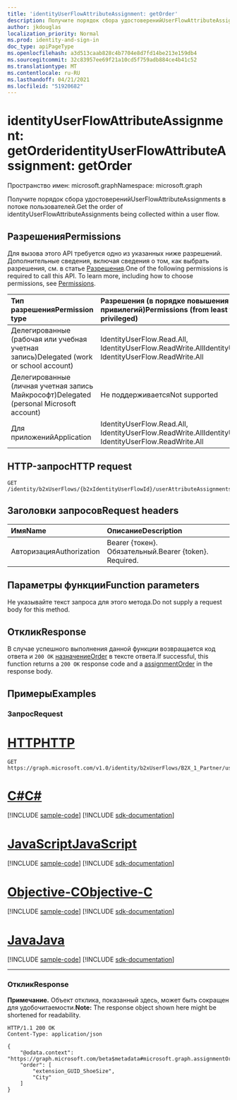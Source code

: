 ```yaml
---
title: 'identityUserFlowAttributeAssignment: getOrder'
description: Получите порядок сбора удостоверенийUserFlowAttributeAssignments в потоке пользователей.
author: jkdouglas
localization_priority: Normal
ms.prod: identity-and-sign-in
doc_type: apiPageType
ms.openlocfilehash: a3d513caab828c4b7704e8d7fd14be213e159db4
ms.sourcegitcommit: 32c83957ee69f21a10cd5f759adb884ce4b41c52
ms.translationtype: MT
ms.contentlocale: ru-RU
ms.lasthandoff: 04/21/2021
ms.locfileid: "51920682"
---
```

# <a name="identityuserflowattributeassignment-getorder"></a><span data-ttu-id="06606-103">identityUserFlowAttributeAssignment: getOrder</span><span class="sxs-lookup"><span data-stu-id="06606-103">identityUserFlowAttributeAssignment: getOrder</span></span>

<span data-ttu-id="06606-104">Пространство имен: microsoft.graph</span><span class="sxs-lookup"><span data-stu-id="06606-104">Namespace: microsoft.graph</span></span>

<span data-ttu-id="06606-105">Получите порядок сбора удостоверенийUserFlowAttributeAssignments в потоке пользователей.</span><span class="sxs-lookup"><span data-stu-id="06606-105">Get the order of identityUserFlowAttributeAssignments being collected within a user flow.</span></span>

## <a name="permissions"></a><span data-ttu-id="06606-106">Разрешения</span><span class="sxs-lookup"><span data-stu-id="06606-106">Permissions</span></span>

<span data-ttu-id="06606-p101">Для вызова этого API требуется одно из указанных ниже разрешений. Дополнительные сведения, включая сведения о том, как выбрать разрешения, см. в статье [Разрешения](/graph/permissions-reference).</span><span class="sxs-lookup"><span data-stu-id="06606-p101">One of the following permissions is required to call this API. To learn more, including how to choose permissions, see [Permissions](/graph/permissions-reference).</span></span>

|<span data-ttu-id="06606-109">Тип разрешения</span><span class="sxs-lookup"><span data-stu-id="06606-109">Permission type</span></span>|<span data-ttu-id="06606-110">Разрешения (в порядке повышения привилегий)</span><span class="sxs-lookup"><span data-stu-id="06606-110">Permissions (from least to most privileged)</span></span>|
|:---|:---|
|<span data-ttu-id="06606-111">Делегированные (рабочая или учебная учетная запись)</span><span class="sxs-lookup"><span data-stu-id="06606-111">Delegated (work or school account)</span></span>|<span data-ttu-id="06606-112">IdentityUserFlow.Read.All, IdentityUserFlow.ReadWrite.All</span><span class="sxs-lookup"><span data-stu-id="06606-112">IdentityUserFlow.Read.All, IdentityUserFlow.ReadWrite.All</span></span>|
|<span data-ttu-id="06606-113">Делегированные (личная учетная запись Майкрософт)</span><span class="sxs-lookup"><span data-stu-id="06606-113">Delegated (personal Microsoft account)</span></span>|<span data-ttu-id="06606-114">Не поддерживается</span><span class="sxs-lookup"><span data-stu-id="06606-114">Not supported</span></span>|
|<span data-ttu-id="06606-115">Для приложений</span><span class="sxs-lookup"><span data-stu-id="06606-115">Application</span></span>|<span data-ttu-id="06606-116">IdentityUserFlow.Read.All, IdentityUserFlow.ReadWrite.All</span><span class="sxs-lookup"><span data-stu-id="06606-116">IdentityUserFlow.Read.All, IdentityUserFlow.ReadWrite.All</span></span>|

## <a name="http-request"></a><span data-ttu-id="06606-117">HTTP-запрос</span><span class="sxs-lookup"><span data-stu-id="06606-117">HTTP request</span></span>

<!-- {
  "blockType": "ignored"
}
-->

``` http
GET /identity/b2xUserFlows/{b2xIdentityUserFlowId}/userAttributeAssignments/getOrder
```

## <a name="request-headers"></a><span data-ttu-id="06606-118">Заголовки запросов</span><span class="sxs-lookup"><span data-stu-id="06606-118">Request headers</span></span>

|<span data-ttu-id="06606-119">Имя</span><span class="sxs-lookup"><span data-stu-id="06606-119">Name</span></span>|<span data-ttu-id="06606-120">Описание</span><span class="sxs-lookup"><span data-stu-id="06606-120">Description</span></span>|
|:---|:---|
|<span data-ttu-id="06606-121">Авторизация</span><span class="sxs-lookup"><span data-stu-id="06606-121">Authorization</span></span>|<span data-ttu-id="06606-p102">Bearer {токен}. Обязательный.</span><span class="sxs-lookup"><span data-stu-id="06606-p102">Bearer {token}. Required.</span></span>|

## <a name="function-parameters"></a><span data-ttu-id="06606-124">Параметры функции</span><span class="sxs-lookup"><span data-stu-id="06606-124">Function parameters</span></span>

<span data-ttu-id="06606-125">Не указывайте текст запроса для этого метода.</span><span class="sxs-lookup"><span data-stu-id="06606-125">Do not supply a request body for this method.</span></span>

## <a name="response"></a><span data-ttu-id="06606-126">Отклик</span><span class="sxs-lookup"><span data-stu-id="06606-126">Response</span></span>

<span data-ttu-id="06606-127">В случае успешного выполнения данной функции возвращается код ответа и `200 OK` [назначениеOrder](../resources/assignmentorder.md) в тексте ответа.</span><span class="sxs-lookup"><span data-stu-id="06606-127">If successful, this function returns a `200 OK` response code and a [assignmentOrder](../resources/assignmentorder.md) in the response body.</span></span>

## <a name="examples"></a><span data-ttu-id="06606-128">Примеры</span><span class="sxs-lookup"><span data-stu-id="06606-128">Examples</span></span>

### <a name="request"></a><span data-ttu-id="06606-129">Запрос</span><span class="sxs-lookup"><span data-stu-id="06606-129">Request</span></span>


# <a name="http"></a>[<span data-ttu-id="06606-130">HTTP</span><span class="sxs-lookup"><span data-stu-id="06606-130">HTTP</span></span>](#tab/http)
<!-- {
  "blockType": "request",
  "name": "identityuserflowattributeassignment_getorder"
}
-->

``` http
GET https://graph.microsoft.com/v1.0/identity/b2xUserFlows/B2X_1_Partner/userAttributeAssignments/getOrder
```
# <a name="c"></a>[<span data-ttu-id="06606-131">C#</span><span class="sxs-lookup"><span data-stu-id="06606-131">C#</span></span>](#tab/csharp)
[!INCLUDE [sample-code](../includes/snippets/csharp/identityuserflowattributeassignment-getorder-csharp-snippets.md)]
[!INCLUDE [sdk-documentation](../includes/snippets/snippets-sdk-documentation-link.md)]

# <a name="javascript"></a>[<span data-ttu-id="06606-132">JavaScript</span><span class="sxs-lookup"><span data-stu-id="06606-132">JavaScript</span></span>](#tab/javascript)
[!INCLUDE [sample-code](../includes/snippets/javascript/identityuserflowattributeassignment-getorder-javascript-snippets.md)]
[!INCLUDE [sdk-documentation](../includes/snippets/snippets-sdk-documentation-link.md)]

# <a name="objective-c"></a>[<span data-ttu-id="06606-133">Objective-C</span><span class="sxs-lookup"><span data-stu-id="06606-133">Objective-C</span></span>](#tab/objc)
[!INCLUDE [sample-code](../includes/snippets/objc/identityuserflowattributeassignment-getorder-objc-snippets.md)]
[!INCLUDE [sdk-documentation](../includes/snippets/snippets-sdk-documentation-link.md)]

# <a name="java"></a>[<span data-ttu-id="06606-134">Java</span><span class="sxs-lookup"><span data-stu-id="06606-134">Java</span></span>](#tab/java)
[!INCLUDE [sample-code](../includes/snippets/java/identityuserflowattributeassignment-getorder-java-snippets.md)]
[!INCLUDE [sdk-documentation](../includes/snippets/snippets-sdk-documentation-link.md)]

---


### <a name="response"></a><span data-ttu-id="06606-135">Отклик</span><span class="sxs-lookup"><span data-stu-id="06606-135">Response</span></span>

<span data-ttu-id="06606-136">**Примечание.** Объект отклика, показанный здесь, может быть сокращен для удобочитаемости.</span><span class="sxs-lookup"><span data-stu-id="06606-136">**Note:** The response object shown here might be shortened for readability.</span></span>
<!-- {
  "blockType": "response",
  "truncated": true,
  "@odata.type": "microsoft.graph.assignmentOrder"
}
-->

``` http
HTTP/1.1 200 OK
Content-Type: application/json

{
    "@odata.context": "https://graph.microsoft.com/beta$metadata#microsoft.graph.assignmentOrder",
    "order": [
        "extension_GUID_ShoeSize",
        "City"
    ]
}
```
